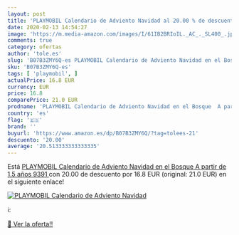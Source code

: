 ```yaml
---
layout: post
title: 'PLAYMOBIL Calendario de Adviento Navidad al 20.00 % de descuento'
date: 2020-02-13 14:54:27
image: 'https://m.media-amazon.com/images/I/61IB2BRIoIL._AC_._SL400_.jpg'
comments: true
category: ofertas
author: 'tole.es'
slug: 'B07B3ZMY6Q-es PLAYMOBIL Calendario de Adviento Navidad en el Bosque A...'
sku: 'B07B3ZMY6Q-es'
tags: [ 'playmobil', ]
actualPrice: 16.8 EUR
currency: EUR
price: 16.8
comparePrice: 21.0 EUR
prodname: 'PLAYMOBIL Calendario de Adviento Navidad en el Bosque  A partir de 1.5 años  9391 '
country: 'es'
flag: '🇪🇸'
brand: ''
buyurl: 'https://www.amazon.es/dp/B07B3ZMY6Q/?tag=tolees-21'
descuento: '20.00'
average: '20.513333333333335'
---
```


Está [PLAYMOBIL Calendario de Adviento Navidad en el Bosque  A partir de 1.5 años  9391 ](https://www.amazon.es/dp/B07B3ZMY6Q/?tag=tolees-21) con 20.00 de descuento por 16.8 EUR (original: 21.0 EUR) en el siguiente enlace!

[![PLAYMOBIL Calendario de Adviento Navidad](https://m.media-amazon.com/images/I/61IB2BRIoIL._AC_._SL400_.jpg)](https://www.amazon.es/dp/B07B3ZMY6Q/?tag=tolees-21)

ℹ️:


[🛒 Ver la oferta!!](https://www.amazon.es/dp/B07B3ZMY6Q/?tag=tolees-21)
